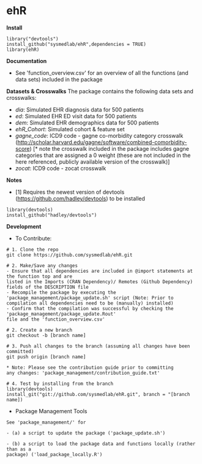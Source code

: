 # ehR

**Install**

```
library("devtools")
install_github("sysmedlab/ehR",dependencies = TRUE)
library(ehR)
```

**Documentation**
- See 'function_overview.csv' for an overview of all the functions (and data sets) included in the package

**Datasets & Crosswalks**
The package contains the following data sets and crosswalks:
- _dia_: Simulated EHR diagnosis data for 500 patients
- _ed_: Simulated EHR ED visit data for 500 patients
- _dem_: Simulated EHR demographics data for 500 patients
- _ehR_Cohort_: Simulated cohort & feature set
- _gagne_code_: ICD9 code - gagne co-morbidity category crosswalk (http://scholar.harvard.edu/gagne/software/combined-comorbidity-score) [* note the crosswalk included in the package includes gagne categories that are assigned a 0 weight (these are not included in the here referenced, publicly available version of the crosswalk)]
- _zocat_: ICD9 code - zocat crosswalk

**Notes**
- [1] Requires the newest version of devtools (https://github.com/hadley/devtools) to be installed
```
library(devtools)
install_github("hadley/devtools")
````

**Development**

- To Contribute:
````
# 1. Clone the repo
git clone https://github.com/sysmedlab/ehR.git

# 2. Make/Save any changes
- Ensure that all dependencies are included in @import statements at the function top and are
listed in the Imports (CRAN Dependency)/ Remotes (Github Dependency) fields of the DESCRIPTION file
- Recompile the package by executing the 'package_management/package_update.sh' script (Note: Prior to
compilation all dependencies need to be (manually) installed)
- Confirm that the compilation was successful by checking the 'package_management/package_update.Rout'
file and the 'function_overview.csv'

# 2. Create a new branch
git checkout -b [branch name]

# 3. Push all changes to the branch (assuming all changes have been committed)
git push origin [branch name]

* Note: Please see the contribution guide prior to committing
any changes: 'package_management/contribution_guide.txt'

# 4. Test by installing from the branch
library(devtools)
install_git("git://github.com/sysmedlab/ehR.git", branch = "[branch name])
````

- Package Management Tools
````
See 'package_management/' for

- (a) a script to update the package ('package_update.sh')

- (b) a script to load the package data and functions locally (rather than as a
package) ('load_package_locally.R')

````
